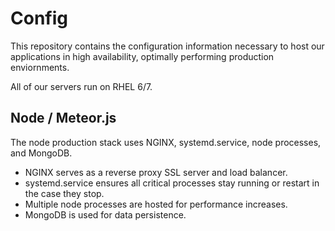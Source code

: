 Config
======

This repository contains the configuration information necessary to host our applications in high availability, optimally performing production enviornments.

All of our servers run on RHEL 6/7.

Node / Meteor.js
----------------

The node production stack uses NGINX, systemd.service, node processes, and MongoDB.

- NGINX serves as a reverse proxy SSL server and load balancer.
- systemd.service ensures all critical processes stay running or restart in the case they stop.
- Multiple node processes are hosted for performance increases.
- MongoDB is used for data persistence.
